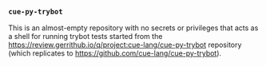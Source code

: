### `cue-py-trybot`

This is an almost-empty repository with no secrets or privileges that acts as a
shell for running trybot tests started from the
https://review.gerrithub.io/q/project:cue-lang/cue-py-trybot repository (which replicates
to https://github.com/cue-lang/cue-py-trybot).
